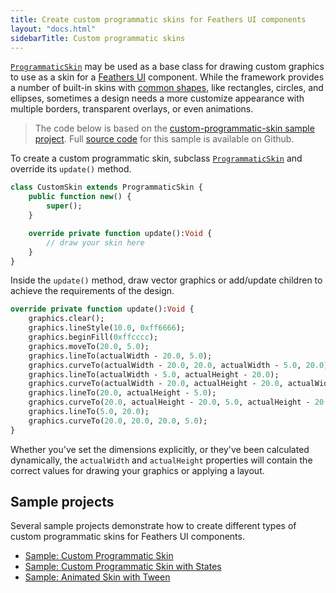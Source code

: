 ```yaml
---
title: Create custom programmatic skins for Feathers UI components
layout: "docs.html"
sidebarTitle: Custom programmatic skins
---
```


[`ProgrammaticSkin`](https://api.feathersui.com/current/feathers/skins/ProgrammaticSkin.html) may be used as a base class for drawing custom graphics to use as a skin for a [Feathers UI](/) component. While the framework provides a number of built-in skins with [common shapes](./shape-skins.md), like rectangles, circles, and ellipses, sometimes a design needs a more customize appearance with multiple borders, transparent overlays, or even animations.

> The code below is based on the [custom-programmatic-skin sample project](https://feathersui.com/samples/haxe-openfl/custom-programmatic-skin/). Full [source code](https://github.com/feathersui/feathersui-openfl/tree/v1.2.0/samples/custom-programmatic-skin) for this sample is available on Github.

To create a custom programmatic skin, subclass [`ProgrammaticSkin`](https://api.feathersui.com/current/feathers/skins/ProgrammaticSkin.html) and override its `update()` method.

```haxe
class CustomSkin extends ProgrammaticSkin {
    public function new() {
        super();
    }

    override private function update():Void {
        // draw your skin here
    }
}
```

Inside the `update()` method, draw vector graphics or add/update children to achieve the requirements of the design.

```haxe
override private function update():Void {
    graphics.clear();
    graphics.lineStyle(10.0, 0xff6666);
    graphics.beginFill(0xffcccc);
    graphics.moveTo(20.0, 5.0);
    graphics.lineTo(actualWidth - 20.0, 5.0);
    graphics.curveTo(actualWidth - 20.0, 20.0, actualWidth - 5.0, 20.0);
    graphics.lineTo(actualWidth - 5.0, actualHeight - 20.0);
    graphics.curveTo(actualWidth - 20.0, actualHeight - 20.0, actualWidth - 20.0, actualHeight - 5.0);
    graphics.lineTo(20.0, actualHeight - 5.0);
    graphics.curveTo(20.0, actualHeight - 20.0, 5.0, actualHeight - 20.0);
    graphics.lineTo(5.0, 20.0);
    graphics.curveTo(20.0, 20.0, 20.0, 5.0);
}
```

Whether you've set the dimensions explicitly, or they've been calculated dynamically, the `actualWidth` and `actualHeight` properties will contain the correct values for drawing your graphics or applying a layout.

## Sample projects

Several sample projects demonstrate how to create different types of custom programmatic skins for Feathers UI components.

- [Sample: Custom Programmatic Skin](https://github.com/feathersui/feathersui-openfl/tree/v1.2.0/samples/custom-programmatic-skin)
- [Sample: Custom Programmatic Skin with States](https://github.com/feathersui/feathersui-openfl/tree/v1.2.0/samples/custom-programmatic-skin-with-states)
- [Sample: Animated Skin with Tween](https://github.com/feathersui/feathersui-openfl/tree/v1.2.0/samples/animated-tween-skin)